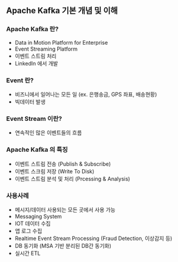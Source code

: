 ## Apache Kafka 기본 개념 및 이해

### Apache Kafka 란?
- Data in Motion Platform for Enterprise
- Event Streaming Platform
- 이벤트 스트림 처리
- LinkedIn 에서 개발

### Event 란?
- 비즈니에서 일어나는 모든 일 (ex. 은행송금, GPS 좌표, 배송현황)
- 빅데이터 발생

### Event Stream 이란?
- 연속적인 많은 이벤트들의 흐름

### Apache Kafka 의 특징
- 이벤트 스트림 전송 (Publish & Subscribe)
- 이벤트 스크림 저장 (Write To Disk)
- 이벤트 스트림 분석 및 처리 (Prcessing & Analysis)

### 사용사례
- 메시지/데이터 사용되는 모든 곳에서 사용 가능
- Messaging System
- IOT 데이터 수집
- 앱 로그 수집
- Realtime Event Stream Processing (Fraud Detection, 이상감지 등)
- DB 동기화 (MSA 기반 분리된 DB간 동기화)
- 실시간 ETL
